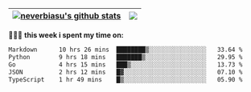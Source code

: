 | <a href="https://github.com/neverbiasu"><img align="center" src="https://github-readme-stats.vercel.app/api?username=neverbiasu&theme=dracula&show_icons=true&hide_border=true&count_private=true" alt="neverbiasu's github stats" /></a> | <a href="https://github.com/neverbiasu"><img align="center" src="https://github-readme-stats.vercel.app/api/top-langs/?username=neverbiasu&theme=dracula&show_icons=true&hide_border=true&layout=compact" /></a> |
| ------------- | ------------- |

👨🏾‍💻 **this week i spent my time on:**
<!--START_SECTION:waka-->

```txt
Markdown      10 hrs 26 mins  ████████▒░░░░░░░░░░░░░░░░   33.64 %
Python        9 hrs 18 mins   ███████▒░░░░░░░░░░░░░░░░░   29.95 %
Go            4 hrs 15 mins   ███▒░░░░░░░░░░░░░░░░░░░░░   13.73 %
JSON          2 hrs 12 mins   █▓░░░░░░░░░░░░░░░░░░░░░░░   07.10 %
TypeScript    1 hr 49 mins    █▒░░░░░░░░░░░░░░░░░░░░░░░   05.90 %
```

<!--END_SECTION:waka-->
